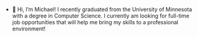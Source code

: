 - 👋 Hi, I’m Michael! I recently graduated from the University of Minnesota with a degree in Computer Science. I currently am looking for full-time job opportunities that will help me bring my skills to a professional environment!
